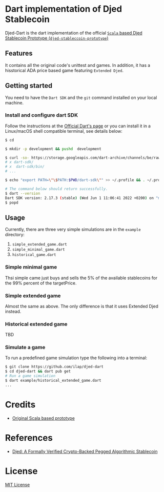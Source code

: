 # Dart implementation of Djed Stablecoin

Djed-Dart is the dart implementation of the official [`Scala` based Djed Stablecoin Prototype (`djed-stableccoin-prototype`)](https://github.com/input-output-hk/djed-stablecoin-prototype)


## Features

It contains all the original code's unittest and games. In addition, it has a hisstorical ADA price based game featuring `Extended Djed`.

## Getting started

You need to have the `Dart SDK` and the `git` command installed on your local machine.


### Install and configure dart SDK
Follow the instructions at the [Official Dart's page](https://dart.dev/get-dart) or you can install it in a Linux/macOS shell compatible terminal, see details below:

``` bash
$ cd 

$ mkdir -p development && pushd  development

$ curl -so- https://storage.googleapis.com/dart-archive/channels/be/raw/latest/sdk/dartsdk-linux-x64-release.zip | tar -xzvf -
# x dart-sdk/
# x  dart-sdk/bin/
# ...

$ echo "export PATH=\"\$PATH:$PWD/dart-sdk\"" >> ~/.profile && . ~/.profile

# The command below should return successfully.
$ dart --version
Dart SDK version: 2.17.3 (stable) (Wed Jun 1 11:06:41 2022 +0200) on "macos_x64"
$ popd
```


## Usage

Currently, there are three very simple simulations are in the `example` directory:
1. `simple_extended_game.dart`
2. `simple_minimal_game.dart`
3. `historical_game.dart`


### Simple minimal game
Thsi simple came just buys and sells the 5% of the available stablecoins for the 99% percent of the targetPrice.
### Simple extended game

Almost the same as above. The only difference is that it uses Extended Djed instead.
### Historical extended game
TBD

### Simulate a game
To run a predefined game simulation type the following into a terminal:
 
``` bash
$ git clone https://github.com/ilap/djed-dart
$ cd djed-dart && dart pub get
# Run a game simulation
$ dart example/historical_extended_game.dart
...
```



# Credits
- [Original Scala based prototype](https://github.com/input-output-hk/djed-stablecoin-prototype)
# References
- [Djed: A Formally Verified Crypto-Backed Pegged Algorithmic Stablecoin](https://eprint.iacr.org/2021/1069.pdf)

# License

[MIT License](https://github.com/ilap/pinenacl-dart/blob/master/LICENSE)
